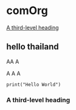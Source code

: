 # comOrg
[A third-level heading](###A-third-level-heading)
## hello thailand
AA
A














A
A
A


```
print("Hello World")
```
### A third-level heading
